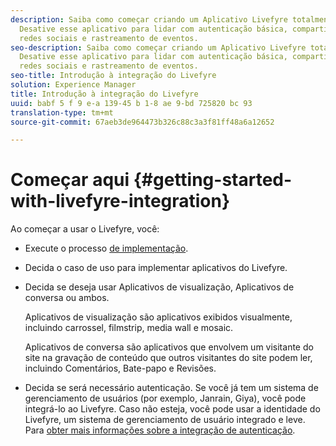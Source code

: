 ```yaml
---
description: Saiba como começar criando um Aplicativo Livefyre totalmente funcionando.
  Desative esse aplicativo para lidar com autenticação básica, compartilhamento em
  redes sociais e rastreamento de eventos.
seo-description: Saiba como começar criando um Aplicativo Livefyre totalmente funcionando.
  Desative esse aplicativo para lidar com autenticação básica, compartilhamento em
  redes sociais e rastreamento de eventos.
seo-title: Introdução à integração do Livefyre
solution: Experience Manager
title: Introdução à integração do Livefyre
uuid: babf 5 f 9 e-a 139-45 b 1-8 ae 9-bd 725820 bc 93
translation-type: tm+mt
source-git-commit: 67aeb3de964473b326c88c3a3f81ff48a6a12652

---
```



# Começar aqui {#getting-started-with-livefyre-integration}

Ao começar a usar o Livefyre, você:

* Execute o processo [de implementação](../c-getting-started/c-implementation-process/c-implementation-process.md#c_implementation_process).
* Decida o caso de uso para implementar aplicativos do Livefyre.
* Decida se deseja usar Aplicativos de visualização, Aplicativos de conversa ou ambos.

   Aplicativos de visualização são aplicativos exibidos visualmente, incluindo carrossel, filmstrip, media wall e mosaic.

   Aplicativos de conversa são aplicativos que envolvem um visitante do site na gravação de conteúdo que outros visitantes do site podem ler, incluindo Comentários, Bate-papo e Revisões.

* Decida se será necessário autenticação. Se você já tem um sistema de gerenciamento de usuários (por exemplo, Janrain, Giya), você pode integrá-lo ao Livefyre. Caso não esteja, você pode usar a identidade do Livefyre, um sistema de gerenciamento de usuário integrado e leve. Para [obter mais informações sobre a integração de autenticação](../t-about-identity-integration/t-about-identity-integration.md#t_about_identity_integration).

